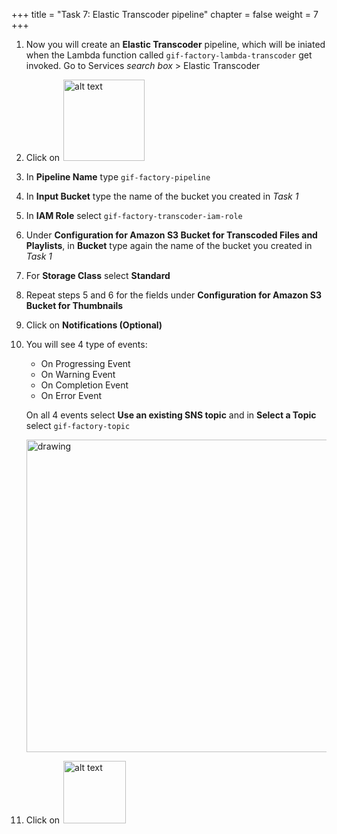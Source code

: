 +++ 
title = "Task 7: Elastic Transcoder pipeline" 
chapter = false 
weight = 7 
+++

1. Now you will create an **Elastic Transcoder** pipeline, which will be iniated when the Lambda function called `gif-factory-lambda-transcoder` get invoked. Go to Services *search box* > Elastic Transcoder

1. Click on <img src="../images/create-pipeline.png" style="border: 0; display:inline; margin: 0 2px; box-shadow: none" alt="alt text" width="130"/>

1. In **Pipeline Name** type `gif-factory-pipeline`

1. In **Input Bucket** type the name of the bucket you created in *Task 1*

1. In **IAM Role** select `gif-factory-transcoder-iam-role`

1. Under **Configuration for Amazon S3 Bucket for Transcoded Files and Playlists**, in **Bucket** type again the name of the bucket you created in *Task 1*

1. For **Storage Class** select **Standard**

1. Repeat steps 5 and 6 for the fields under **Configuration for Amazon S3 Bucket for Thumbnails**

1. Click on **Notifications (Optional)**

1. You will see 4 type of events:

    * On Progressing Event
    * On Warning Event
    * On Completion Event
    * On Error Event

    On all 4 events select **Use an existing SNS topic** and in **Select a Topic** select `gif-factory-topic`

    <img src="../images/transcoder-notifications.png" alt="drawing" width="500"/>

1. Click on <img src="../images/create-pipeline-2.png" style="border: 0; display:inline; margin: 0 2px; box-shadow: none" alt="alt text" width="100"/>